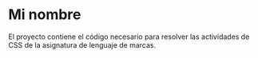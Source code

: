 # Mi nombre

El proyecto contiene el código necesario para resolver las actividades de CSS de la asignatura de lenguaje de marcas.